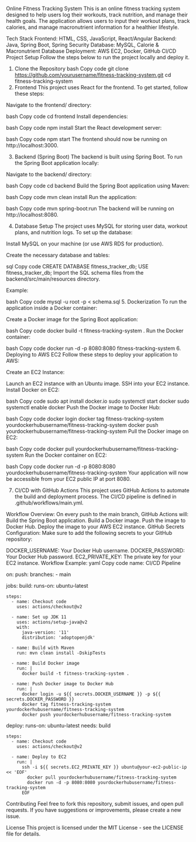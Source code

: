 Online Fitness Tracking System
This is an online fitness tracking system designed to help users log their workouts, track nutrition, and manage their health goals. The application allows users to input their workout plans, track calories, and manage macronutrient information for a healthier lifestyle.

Tech Stack
Frontend: HTML, CSS, JavaScript, React/Angular
Backend: Java, Spring Boot, Spring Security
Database: MySQL, Calorie & Macronutrient Database
Deployment: AWS EC2, Docker, GitHub CI/CD
Project Setup
Follow the steps below to run the project locally and deploy it.

1. Clone the Repository
bash
Copy code
git clone https://github.com/yourusername/fitness-tracking-system.git
cd fitness-tracking-system
2. Frontend
This project uses React for the frontend. To get started, follow these steps:

Navigate to the frontend/ directory:

bash
Copy code
cd frontend
Install dependencies:

bash
Copy code
npm install
Start the React development server:

bash
Copy code
npm start
The frontend should now be running on http://localhost:3000.

3. Backend (Spring Boot)
The backend is built using Spring Boot. To run the Spring Boot application locally:

Navigate to the backend/ directory:

bash
Copy code
cd backend
Build the Spring Boot application using Maven:

bash
Copy code
mvn clean install
Run the application:

bash
Copy code
mvn spring-boot:run
The backend will be running on http://localhost:8080.

4. Database Setup
The project uses MySQL for storing user data, workout plans, and nutrition logs. To set up the database:

Install MySQL on your machine (or use AWS RDS for production).

Create the necessary database and tables:

sql
Copy code
CREATE DATABASE fitness_tracker_db;
USE fitness_tracker_db;
Import the SQL schema files from the backend/src/main/resources directory.

Example:

bash
Copy code
mysql -u root -p < schema.sql
5. Dockerization
To run the application inside a Docker container:

Create a Docker image for the Spring Boot application:

bash
Copy code
docker build -t fitness-tracking-system .
Run the Docker container:

bash
Copy code
docker run -d -p 8080:8080 fitness-tracking-system
6. Deploying to AWS EC2
Follow these steps to deploy your application to AWS:

Create an EC2 Instance:

Launch an EC2 instance with an Ubuntu image.
SSH into your EC2 instance.
Install Docker on EC2:

bash
Copy code
sudo apt install docker.io
sudo systemctl start docker
sudo systemctl enable docker
Push the Docker image to Docker Hub:

bash
Copy code
docker login
docker tag fitness-tracking-system yourdockerhubusername/fitness-tracking-system
docker push yourdockerhubusername/fitness-tracking-system
Pull the Docker image on EC2:

bash
Copy code
docker pull yourdockerhubusername/fitness-tracking-system
Run the Docker container on EC2:

bash
Copy code
docker run -d -p 8080:8080 yourdockerhubusername/fitness-tracking-system
Your application will now be accessible from your EC2 public IP at port 8080.

7. CI/CD with GitHub Actions
This project uses GitHub Actions to automate the build and deployment process. The CI/CD pipeline is defined in .github/workflows/main.yml.

Workflow Overview:
On every push to the main branch, GitHub Actions will:
Build the Spring Boot application.
Build a Docker image.
Push the image to Docker Hub.
Deploy the image to your AWS EC2 instance.
GitHub Secrets Configuration:
Make sure to add the following secrets to your GitHub repository:

DOCKER_USERNAME: Your Docker Hub username.
DOCKER_PASSWORD: Your Docker Hub password.
EC2_PRIVATE_KEY: The private key for your EC2 instance.
Workflow Example:
yaml
Copy code
name: CI/CD Pipeline

on:
  push:
    branches:
      - main

jobs:
  build:
    runs-on: ubuntu-latest

    steps:
      - name: Checkout code
        uses: actions/checkout@v2

      - name: Set up JDK 11
        uses: actions/setup-java@v2
        with:
          java-version: '11'
          distribution: 'adoptopenjdk'

      - name: Build with Maven
        run: mvn clean install -DskipTests

      - name: Build Docker image
        run: |
          docker build -t fitness-tracking-system .

      - name: Push Docker image to Docker Hub
        run: |
          docker login -u ${{ secrets.DOCKER_USERNAME }} -p ${{ secrets.DOCKER_PASSWORD }}
          docker tag fitness-tracking-system yourdockerhubusername/fitness-tracking-system
          docker push yourdockerhubusername/fitness-tracking-system

  deploy:
    runs-on: ubuntu-latest
    needs: build

    steps:
      - name: Checkout code
        uses: actions/checkout@v2

      - name: Deploy to EC2
        run: |
          ssh -i ${{ secrets.EC2_PRIVATE_KEY }} ubuntu@your-ec2-public-ip << 'EOF'
            docker pull yourdockerhubusername/fitness-tracking-system
            docker run -d -p 8080:8080 yourdockerhubusername/fitness-tracking-system
          EOF
Contributing
Feel free to fork this repository, submit issues, and open pull requests. If you have suggestions or improvements, please create a new issue.

License
This project is licensed under the MIT License - see the LICENSE file for details.
